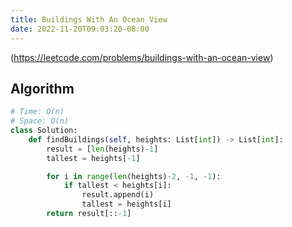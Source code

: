 ```yaml
---
title: Buildings With An Ocean View
date: 2022-11-20T09:03:20-08:00
---
```


(https://leetcode.com/problems/buildings-with-an-ocean-view)



## Algorithm

```python
# Time: O(n)
# Space: O(n)
class Solution:
    def findBuildings(self, heights: List[int]) -> List[int]:
        result = [len(heights)-1]
        tallest = heights[-1]

        for i in range(len(heights)-2, -1, -1):
            if tallest < heights[i]:
                result.append(i)
                tallest = heights[i]
        return result[::-1]

```


